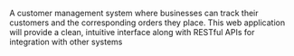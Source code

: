 A customer management system where businesses can track their customers and the corresponding orders they place. This web application will provide a clean, intuitive interface along with RESTful APIs for integration with other systems
